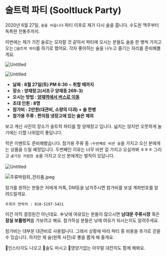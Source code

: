 # 술트럭 파티 (Sooltluck Party)

2020년 6월 27일, `술을 비웁니다` 파티 이후로 제가 다시 술을 풉니다. 수도원 맥주부터 독특한 전통주까지.

이번에는 제가 가진 술로는 모자랄 것 같아서 파티에 오시는 분들도 술을 한 병씩 가지고 오는 `🍷술트럭 파티`를 하기로 했어요. 각자 좋아하는 술을 나누고 즐기는 자리를 준비해볼게요.

![Untitled](%E1%84%89%E1%85%AE%E1%86%AF%E1%84%90%E1%85%B3%E1%84%85%E1%85%A5%E1%86%A8%20%E1%84%91%E1%85%A1%E1%84%90%E1%85%B5%20(Sooltluck%20Party)%20336550544f6b45898ba531a6ffc8a395/Untitled.png)

![Untitled](%E1%84%89%E1%85%AE%E1%86%AF%E1%84%90%E1%85%B3%E1%84%85%E1%85%A5%E1%86%A8%20%E1%84%91%E1%85%A1%E1%84%90%E1%85%B5%20(Sooltluck%20Party)%20336550544f6b45898ba531a6ffc8a395/Untitled%201.png)

- **날짜 : 8월 27일(토) PM 6:30 ~ 취할 때까지**
- **장소 : 양재창고(서초구 양재동 269-3)**
- **오시는 방법 : [양재역에서 버스로 이동](https://map.naver.com/v5/directions/14141361.10625251,4506864.533875588,%EC%96%91%EC%9E%AC%EC%97%AD,342,SUBWAY_STATION/14142454.07440896,4505602.132876519,%EC%96%91%EC%9E%AC%EC%B0%BD%EA%B3%A0,1739815086,PLACE_POI/-/transit/0?c=14141528.9931812,4506289.7006486,15,0,0,0,dh)**
- **초대 인원 : 8명**
- **참가비 : 2만원(대관비, 소량의 다과) + 술 한병**
- **참가용 주류 : 편의점 냉장고에 있는 술은 제외**

보고 계신 사진의 장소가 술트럭 파티를 할 양재창고 입니다.  넓지는 않지만 오붓하게 놀기에는 더할 나위없이 좋답니다.

작은 이벤트도 준비해봤습니다. 참가용 주류 중 `✌️두번째로 비싼 술`을 가지고 오신 분에게는 상품을 드릴 예정입니다. 두번째인 이유는 너무 비싼 걸 가지고 오실까봐 ㅎㅎㅎ 그리고 `💰가장 저렴한 술`을 가지고 오신 분에게는 벌칙이 있답니다. 

![Untitled](%E1%84%89%E1%85%AE%E1%86%AF%E1%84%90%E1%85%B3%E1%84%85%E1%85%A5%E1%86%A8%20%E1%84%91%E1%85%A1%E1%84%90%E1%85%B5%20(Sooltluck%20Party)%20336550544f6b45898ba531a6ffc8a395/Untitled%202.png)

![주류박람회_전리품.jpeg](%E1%84%89%E1%85%AE%E1%86%AF%E1%84%90%E1%85%B3%E1%84%85%E1%85%A5%E1%86%A8%20%E1%84%91%E1%85%A1%E1%84%90%E1%85%B5%20(Sooltluck%20Party)%20336550544f6b45898ba531a6ffc8a395/%E1%84%8C%E1%85%AE%E1%84%85%E1%85%B2%E1%84%87%E1%85%A1%E1%86%A8%E1%84%85%E1%85%A1%E1%86%B7%E1%84%92%E1%85%AC_%E1%84%8C%E1%85%A5%E1%86%AB%E1%84%85%E1%85%B5%E1%84%91%E1%85%AE%E1%86%B7.jpeg)

참가를 원하는 분들은 저에게 카톡, DM등을 남겨주시면 참가비를 보낼 계좌번호를 알려드릴게요.

`주최자 연락처 : 010-5197-5421`

이건 아직 결정된건 아닌데요. ☀️낮에 여유있는 분들이 많으시면 **남대문 주류시장** 혹은 **잠실 보틀벙커**를 가보려고 해요. 참가하실 분들은 낮에 여유가 되시는지도 알려주세요.

참가비는 대부분 대관비로 사용됩니다. 그래서 상황에 따라 파티 중 비용을 추가로 걷을 수 있습니다. 하지만 제 술(왼쪽 사진)로 뽕을 뽑게 해 줄게요.

📸인스타각도 나오고 🍻술도 마시고 🤪영양가없는 아무말 대잔치도 함께 해봐요.
